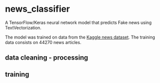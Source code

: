 # news_classifier

A TensorFlow/Keras neural network model that predicts Fake news using
TextVectorization.

The model was trained on data from the [Kaggle news
dataset](https://www.kaggle.com/datasets/clmentbisaillon/fake-and-real-news-dataset?select=Fake.csv). The training data consists on 44270 news articles.

## data cleaning - processing

## training
